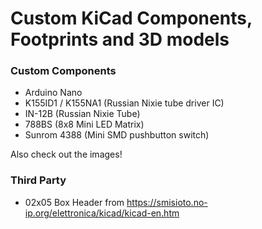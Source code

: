 # Custom KiCad Components, Footprints and 3D models

### Custom Components

- Arduino Nano
- K155ID1 / K155NA1 (Russian Nixie tube driver IC)
- IN-12B (Russian Nixie Tube)
- 788BS (8x8 Mini LED Matrix)
- Sunrom 4388 (Mini SMD pushbutton switch)

Also check out the images!

### Third Party

- 02x05 Box Header from https://smisioto.no-ip.org/elettronica/kicad/kicad-en.htm